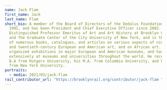 ```yaml
---
name: Jack Flam
first_name: Jack
last_name: Flam
short_bio: A member of the Board of Directors of the Dedalus Foundation since
  1991, and has been President and Chief Executive Officer since 2002. He is
  Distinguished Professor Emeritus of Art and Art History at Brooklyn College
  and The Graduate Center of the City University of New York, and is the author
  of numerous books, catalogues, and articles on various aspects of nineteenth
  and twentieth-century European and American art, and on African art. He has
  organized exhibitions in major European and American museums, and has lectured
  extensively at museums and universities throughout the world. He received his
  B.A from Rutgers University, his M.A. from Columbia University, and his Ph.D.
  from New York University.
portraits:
  - media: 2021/03/jack-flam
rail_contributor_url: "https://brooklynrail.org/contributor/jack-flam "
---
```

